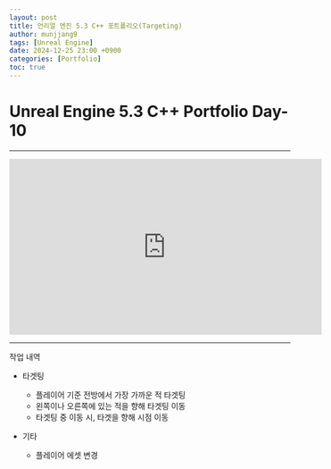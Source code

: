 ```yaml
---
layout: post
title: 언리얼 엔진 5.3 C++ 포트폴리오(Targeting)
author: munjjang9
tags: [Unreal Engine]
date: 2024-12-25 23:00 +0900
categories: [Portfolio]
toc: true
---
```


# Unreal Engine 5.3 C++ Portfolio Day-10

---

<iframe width="560" height="315" src="https://www.youtube.com/embed/wktcFoSY_dQ?si=ap7qhPqpsnHAFEvZ" title="YouTube video player" frameborder="0" allow="accelerometer; autoplay; clipboard-write; encrypted-media; gyroscope; picture-in-picture; web-share" referrerpolicy="strict-origin-when-cross-origin" allowfullscreen></iframe>

---

작업 내역

- 타겟팅
    - 플레이어 기준 전방에서 가장 가까운 적 타겟팅
    - 왼쪽이나 오른쪽에 있는 적을 향해 타겟팅 이동
    - 타겟팅 중 이동 시, 타겟을 향해 시점 이동

- 기타
    - 플레이어 에셋 변경